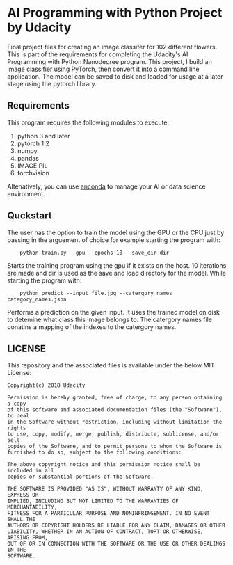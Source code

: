 # AI Programming with Python Project by Udacity

Final project files for creating an image classifer for 102 different flowers.
This is part of the requirements for completing the Udacity's AI Programming with Python Nanodegree program.
This project, I build an image classifier using PyTorch, then convert it into a command line application.
The model can be saved to disk and loaded for usage at a later stage using the pytorch library.

## Requirements
This program requires the following modules to execute:
1. python 3 and later
2. pytorch 1.2
3. numpy
4. pandas
5. IMAGE PIL
6. torchvision

Altenatively, you can use [anconda](https://www.anaconda.com/distribution/) to manage your AI or data science environment.

## Quckstart
The user has the option to train the model using the GPU or the CPU just by passing in the arguement of choice for example starting the program with:
```
    python train.py --gpu --epochs 10 --save_dir dir
```
Starts the training program using the gpu if it exists on the host. 10 iterations are made and dir is used as the save and load directory for the model. While starting the program with:
```
    python predict --input file.jpg --catergory_names category_names.json
```
Performs a prediction on the given input. It uses the trained model on disk to detemine what class this image belongs to.
The catergory names file conatins a mapping of the indexes to the catergory names.

## LICENSE

This repository and the associated files is available under the below MIT License:

    Copyright(c) 2018 Udacity

    Permission is hereby granted, free of charge, to any person obtaining a copy
    of this software and associated documentation files (the "Software"), to deal
    in the Software without restriction, including without limitation the rights
    to use, copy, modify, merge, publish, distribute, sublicense, and/or sell
    copies of the Software, and to permit persons to whom the Software is
    furnished to do so, subject to the following conditions:

    The above copyright notice and this permission notice shall be included in all
    copies or substantial portions of the Software.

    THE SOFTWARE IS PROVIDED "AS IS", WITHOUT WARRANTY OF ANY KIND, EXPRESS OR
    IMPLIED, INCLUDING BUT NOT LIMITED TO THE WARRANTIES OF MERCHANTABILITY,
    FITNESS FOR A PARTICULAR PURPOSE AND NONINFRINGEMENT. IN NO EVENT SHALL THE
    AUTHORS OR COPYRIGHT HOLDERS BE LIABLE FOR ANY CLAIM, DAMAGES OR OTHER
    LIABILITY, WHETHER IN AN ACTION OF CONTRACT, TORT OR OTHERWISE, ARISING FROM,
    OUT OF OR IN CONNECTION WITH THE SOFTWARE OR THE USE OR OTHER DEALINGS IN THE
    SOFTWARE.